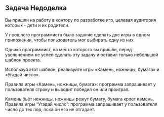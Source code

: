 ## Задача  Недоделка

Вы пришли на работу в контору по разработке игр,
целевая аудитория которых - дети и их родители.

У прошлого программиста было задание
сделать две игры в одном приложении, чтобы пользователь мог выбирать одну из них.

Однако программист, на место которого вы пришли,
перед увольнением не успел сделать эту задачу и оставил только небольшой шаблон проекта.

Используя этот шаблон,
реализуйте игры «Камень, ножницы, бумага» и «Угадай число».

Правила игры «Камень, ножницы, бумага»:
программа запрашивает у пользователя строку
и выводит победил он или проиграл.

Камень бьёт ножницы, ножницы режут бумагу, бумага кроет камень.
Правила игры “Угадай число”:
программа запрашивает у пользователя число до тех пор, пока он его не отгадает.
